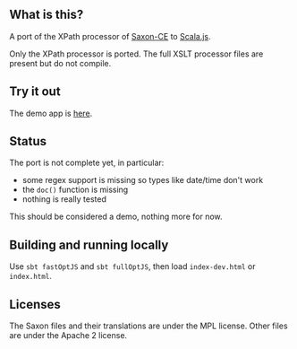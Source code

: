 ## What is this?

A port of the XPath processor of [Saxon-CE][1] to [Scala.js][2].

Only the XPath processor is ported. The full XSLT processor files are present but do not compile.

## Try it out

The demo app is [here][2].

## Status

The port is not complete yet, in particular:

- some regex support is missing so types like date/time don't work
- the `doc()` function is missing
- nothing is really tested

This should be considered a demo, nothing more for now.

## Building and running locally

Use `sbt fastOptJS` and `sbt fullOptJS`, then load `index-dev.html` or `index.html`.

## Licenses

The Saxon files and their translations are under the MPL license. Other files are under the Apache 2 license.

[1]: http://www.saxonica.com/ce/index.xml
[2]: http://ebruchez.github.io/saxon.scala.js/
[3]: http://www.scala-js.org/